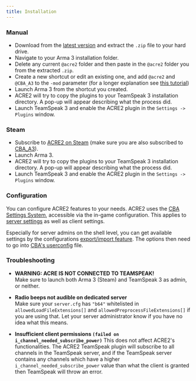 ```yaml
---
title: Installation
---
```


### Manual

- Download from the [latest version](https://github.com/IDI-Systems/acre2/releases/latest) and extract the `.zip` file to your hard drive.
- Navigate to your Arma 3 installation folder.
- Delete any current `@acre2` folder and then paste in the `@acre2` folder you from the extracted `.zip`.
- Create a new shortcut or edit an existing one, and add `@acre2` and `@CBA_A3` to the `-mod` parameter (for a longer explanation see [this tutorial](http://www.armaholic.com/forums.php?m=posts&q=20866))
- Launch Arma 3 from the shortcut you created.
- ACRE2 will try to copy the plugins to your TeamSpeak 3 installation directory. A pop-up will appear describing what the process did.
- Launch TeamSpeak 3 and enable the ACRE2 plugin in the `Settings -> Plugins` window.


### Steam

- Subscribe to [ACRE2 on Steam](http://steamcommunity.com/sharedfiles/filedetails/?id=751965892) (make sure you are also subscribed to [CBA_A3](https://steamcommunity.com/sharedfiles/filedetails/?id=450814997)).
- Launch Arma 3.
- ACRE2 will try to copy the plugins to your TeamSpeak 3 installation directory. A pop-up will appear describing what the process did.
- Launch TeamSpeak 3 and enable the ACRE2 plugin in the `Settings -> Plugins` window.

### Configuration

You can configure ACRE2 features to your needs. ACRE2 uses the [CBA Settings System](https://github.com/CBATeam/CBA_A3/wiki/CBA-Settings-System), accessible via the in-game configuration. This applies to [server settings](https://github.com/CBATeam/CBA_A3/wiki/CBA-Settings-System#server-settings) as well as client settings.

Especially for server admins on the shell level, you can get available settings by the configurations [export/import feature](https://github.com/CBATeam/CBA_A3/wiki/CBA-Settings-System#export-and-import-function). The options then need to go into [CBA's userconfig](https://github.com/CBATeam/CBA_A3/wiki/CBA-Settings-System#userconfig) file.

### Troubleshooting

- **WARNING: ACRE IS NOT CONNECTED TO TEAMSPEAK!**  
Make sure to launch both Arma 3 (Steam) and TeamSpeak 3 as admin, or neither.

- **Radio beeps not audible on dedicated server**  
Make sure your `server.cfg` has `"b64"` whitelisted in `allowedLoadFileExtensions[]` and `allowedPreprocessFileExtensions[]` if you are using that. Let your server administrator know if you have no idea what this means.

- **Insufficient client permissions `(failed on i_channel_needed_subscribe_power)`**
This does not affect ACRE2's functionalities. The ACRE2 TeamSpeak plugin will subscribe to all channels in the TeamSpeak server, and if the TeamSpeak server contains any channels which have a higher `i_channel_needed_subscribe_power` value than what the client is granted then TeamSpeak will throw an error.
